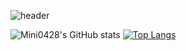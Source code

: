 ![header](https://capsule-render.vercel.app/api?type=soft&height=200&color=timeGradient%20&text=sangsulee&fontColor=40E01B&textBg=false&rotate=5&fontAlign=50&animation=fadeIn)

![Mini0428's GitHub stats](https://github-readme-stats.vercel.app/api?username=sangsulee74&show_icons=true&theme=radical)
[![Top Langs](https://github-readme-stats.vercel.app/api/top-langs/?username=sangsulee74&layout=donut)](https://github.com/anuraghazra/github-readme-stats)
